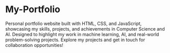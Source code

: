 # My-Portfolio
Personal portfolio website built with HTML, CSS, and JavaScript, showcasing my skills, projects, and achievements in Computer Science and AI. Designed to highlight my work in machine learning, AI, and real-world problem-solving projects. Explore my projects and get in touch for collaboration opportunities!
